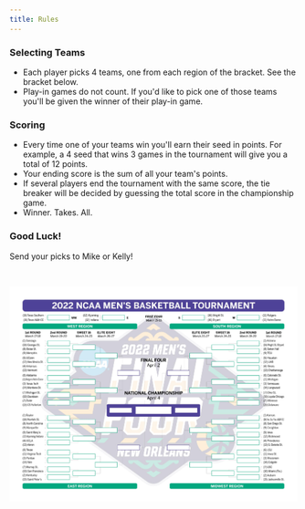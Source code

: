 ```yaml
---
title: Rules
---
```


<style type="text/css">
h1 {
  text-align: center;
}
</style>

### Selecting Teams
* Each player picks 4 teams, one from each region of the bracket. See the bracket below.
* Play-in games do not count. If you'd like to pick one of those teams you'll be given the winner of their play-in game.


### Scoring
* Every time one of your teams win you'll earn their seed in points. For example, a 4 seed that wins 3 games in the tournament will give you a total of 12 points.
* Your ending score is the sum of all your team's points.
* If several players end the tournament with the same score, the tie breaker will be decided by guessing the total score in the championship game.
* Winner. Takes. All.

### Good Luck!
Send your picks to Mike or Kelly!

<br>


![bracket](mm_bracket.jpg)

